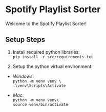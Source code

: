 # Spotify Playlist Sorter

Welcome to the Spotify Playlist Sorter!

## Setup Steps

1. Install required python libraries:<br>
`pip install -r src/requirements.txt`

4. Setup the python virtual environment:
- *Windows*:<br>
`python -m venv venv \`<br>
`.\venv\Scripts\Activate`

- *Mac*:<br>
`python -m venv venv\`<br>
`source venv/bin/activate`